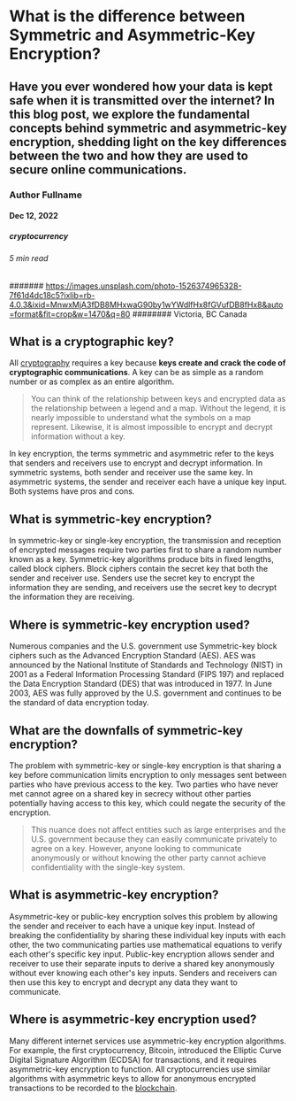 # What is the difference between Symmetric and Asymmetric-Key Encryption?
## Have you ever wondered how your data is kept safe when it is transmitted over the internet? In this blog post, we explore the fundamental concepts behind symmetric and asymmetric-key encryption, shedding light on the key differences between the two and how they are used to secure online communications.
### Author Fullname
#### Dec 12, 2022
##### cryptocurrency
###### 5 min read
####### https://images.unsplash.com/photo-1526374965328-7f61d4dc18c5?ixlib=rb-4.0.3&ixid=MnwxMjA3fDB8MHxwaG90by1wYWdlfHx8fGVufDB8fHx8&auto=format&fit=crop&w=1470&q=80
######## Victoria, BC Canada

## What is a cryptographic key?

All [cryptography](https://natureblocks.com/blog/what-is-cryptography) requires a key because **keys create and crack the code of cryptographic communications**. A key can be as simple as a random number or as complex as an entire algorithm. ‍

> You can think of the relationship between keys and encrypted data as the relationship between a legend and a map. Without the legend, it is nearly impossible to understand what the symbols on a map represent. Likewise, it is almost impossible to encrypt and decrypt information without a key.

In key encryption, the terms symmetric and asymmetric refer to the keys that senders and receivers use to encrypt and decrypt information. In symmetric systems, both sender and receiver use the same key. In asymmetric systems, the sender and receiver each have a unique key input. Both systems have pros and cons.

## What is symmetric-key encryption?

In symmetric-key or single-key encryption, the transmission and reception of encrypted messages require two parties first to share a random number known as a key. Symmetric-key algorithms produce bits in fixed lengths, called block ciphers. Block ciphers contain the secret key that both the sender and receiver use. Senders use the secret key to encrypt the information they are sending, and receivers use the secret key to decrypt the information they are receiving.

## Where is symmetric-key encryption used?

Numerous companies and the U.S. government use Symmetric-key block ciphers such as the Advanced Encryption Standard (AES). AES was announced by the National Institute of Standards and Technology (NIST) in 2001 as a Federal Information Processing Standard (FIPS 197) and replaced the Data Encryption Standard (DES) that was introduced in 1977. In June 2003, AES was fully approved by the U.S. government and continues to be the standard of data encryption today.

## What are the downfalls of symmetric-key encryption?

The problem with symmetric-key or single-key encryption is that sharing a key before communication limits encryption to only messages sent between parties who have previous access to the key. Two parties who have never met cannot agree on a shared key in secrecy without other parties potentially having access to this key, which could negate the security of the encryption. ‍

> This nuance does not affect entities such as large enterprises and the U.S. government because they can easily communicate privately to agree on a key. However, anyone looking to communicate anonymously or without knowing the other party cannot achieve confidentiality with the single-key system.

## What is asymmetric-key encryption?

Asymmetric-key or public-key encryption solves this problem by allowing the sender and receiver to each have a unique key input. Instead of breaking the confidentiality by sharing these individual key inputs with each other, the two communicating parties use mathematical equations to verify each other's specific key input. Public-key encryption allows sender and receiver to use their separate inputs to derive a shared key anonymously without ever knowing each other's key inputs. Senders and receivers can then use this key to encrypt and decrypt any data they want to communicate.

## Where is asymmetric-key encryption used?

Many different internet services use asymmetric-key encryption algorithms. For example, the first cryptocurrency, Bitcoin, introduced the Elliptic Curve Digital Signature Algorithm (ECDSA) for transactions, and it requires asymmetric-key encryption to function. All cryptocurrencies use similar algorithms with asymmetric keys to allow for anonymous encrypted transactions to be recorded to the [blockchain](https://natureblocks.com/blog/what-is-blockchain).
